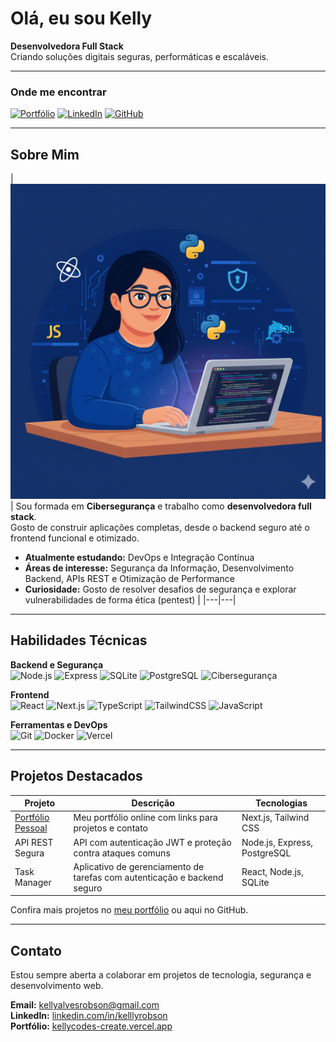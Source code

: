 # Olá, eu sou Kelly

**Desenvolvedora Full Stack**  
Criando soluções digitais seguras, performáticas e escaláveis.

---

### Onde me encontrar
[![Portfólio](https://img.shields.io/badge/Portf%C3%B3lio-000?style=for-the-badge&logo=vercel&logoColor=white)](https://kellycodes-create.vercel.app/)
[![LinkedIn](https://img.shields.io/badge/LinkedIn-0077B5?style=for-the-badge&logo=linkedin&logoColor=white)](https://www.linkedin.com/in/kelllyrobson/)
[![GitHub](https://img.shields.io/badge/GitHub-100000?style=for-the-badge&logo=github&logoColor=white)](https://github.com/kelllyrobson)

---

## Sobre Mim

| ![Minha Foto](assets/me02.png) | Sou formada em **Cibersegurança** e trabalho como **desenvolvedora full stack**.  
Gosto de construir aplicações completas, desde o backend seguro até o frontend funcional e otimizado.  

- **Atualmente estudando:** DevOps e Integração Contínua  
- **Áreas de interesse:** Segurança da Informação, Desenvolvimento Backend, APIs REST e Otimização de Performance  
- **Curiosidade:** Gosto de resolver desafios de segurança e explorar vulnerabilidades de forma ética (pentest) |
|---|---|

---

## Habilidades Técnicas

**Backend e Segurança**  
![Node.js](https://img.shields.io/badge/Node.js-43853D?style=flat&logo=node.js&logoColor=white)
![Express](https://img.shields.io/badge/Express.js-404D59?style=flat)
![SQLite](https://img.shields.io/badge/SQLite-07405E?style=flat&logo=sqlite&logoColor=white)
![PostgreSQL](https://img.shields.io/badge/PostgreSQL-316192?style=flat&logo=postgresql&logoColor=white)
![Cibersegurança](https://img.shields.io/badge/Cybersecurity-000000?style=flat&logo=hackthebox&logoColor=white)

**Frontend**  
![React](https://img.shields.io/badge/React-20232A?style=flat&logo=react&logoColor=61DAFB)
![Next.js](https://img.shields.io/badge/Next.js-000000?style=flat&logo=nextdotjs&logoColor=white)
![TypeScript](https://img.shields.io/badge/TypeScript-007ACC?style=flat&logo=typescript&logoColor=white)
![TailwindCSS](https://img.shields.io/badge/Tailwind_CSS-38B2AC?style=flat&logo=tailwind-css&logoColor=white)
![JavaScript](https://img.shields.io/badge/JavaScript-F7DF1E?style=flat&logo=javascript&logoColor=black)

**Ferramentas e DevOps**  
![Git](https://img.shields.io/badge/Git-F05033?style=flat&logo=git&logoColor=white)
![Docker](https://img.shields.io/badge/Docker-2496ED?style=flat&logo=docker&logoColor=white)
![Vercel](https://img.shields.io/badge/Vercel-000000?style=flat&logo=vercel&logoColor=white)

---

## Projetos Destacados

| Projeto | Descrição | Tecnologias |
|--------|------------|-------------|
| [Portfólio Pessoal](https://kellycodes-create.vercel.app/) | Meu portfólio online com links para projetos e contato | Next.js, Tailwind CSS |
| API REST Segura | API com autenticação JWT e proteção contra ataques comuns | Node.js, Express, PostgreSQL |
| Task Manager | Aplicativo de gerenciamento de tarefas com autenticação e backend seguro | React, Node.js, SQLite |

Confira mais projetos no [meu portfólio](https://kellycodes-create.vercel.app/) ou aqui no GitHub.

---

## Contato

Estou sempre aberta a colaborar em projetos de tecnologia, segurança e desenvolvimento web.  

**Email:** kellyalvesrobson@gmail.com  
**LinkedIn:** [linkedin.com/in/kelllyrobson](https://www.linkedin.com/in/kelllyrobson/)  
**Portfólio:** [kellycodes-create.vercel.app](https://kellycodes-create.vercel.app/)
